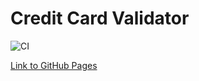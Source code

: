 # Credit Card Validator

![CI](https://github.com/taniachris8/continuous-deployment/actions/workflows/web.yml/badge.svg)

[Link to GitHub Pages](https://taniachris8.github.io/popovers/)